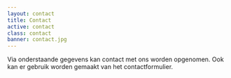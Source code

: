 ```yaml
---
layout: contact
title: Contact
active: contact
class: contact
banner: contact.jpg
---
```

Via onderstaande gegevens kan contact met ons worden opgenomen. Ook kan er gebruik worden gemaakt van het contactformulier.